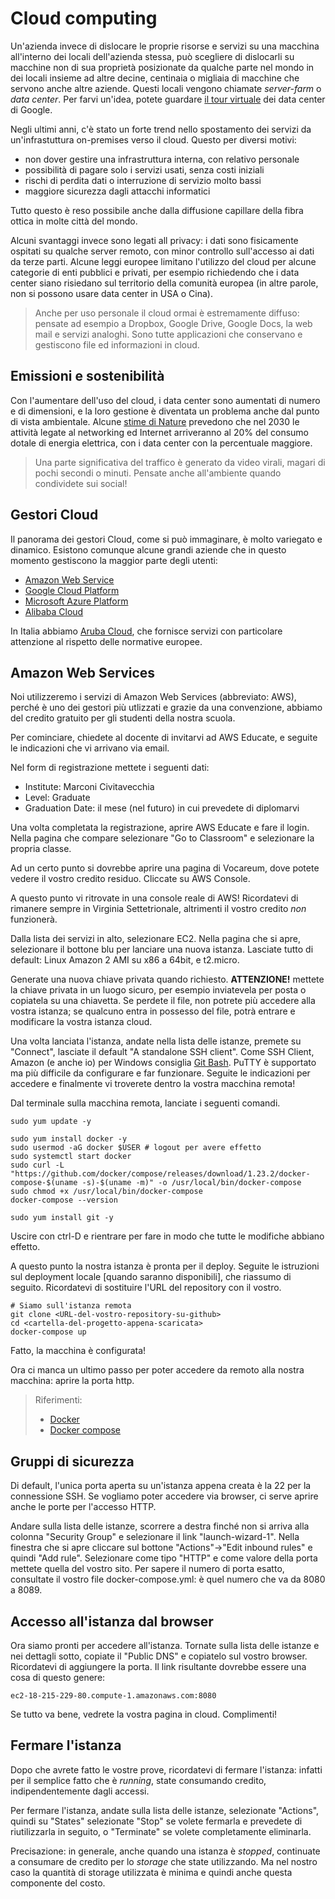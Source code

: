 # Cloud computing
Un'azienda invece di dislocare le proprie risorse e servizi su una macchina all'interno dei locali dell'azienda stessa, può scegliere di dislocarli su macchine non di sua proprietà posizionate da qualche parte nel mondo in dei locali insieme ad altre decine, centinaia o migliaia di macchine che servono anche altre aziende. Questi locali vengono chiamate _server-farm_ o _data center_. Per farvi un'idea, potete guardare [il tour virtuale](https://www.youtube.com/watch?v=XZmGGAbHqa0) dei data center di Google.

Negli ultimi anni, c'è stato un forte trend nello spostamento dei servizi da un'infrastuttura on-premises verso il cloud. Questo per diversi motivi:
- non dover gestire una infrastruttura interna, con relativo personale
- possibilità di pagare solo i servizi usati, senza costi iniziali
- rischi di perdita dati o interruzione di servizio molto bassi
- maggiore sicurezza dagli attacchi informatici

Tutto questo è reso possibile anche dalla diffusione capillare della fibra ottica in molte città del mondo.

Alcuni svantaggi invece sono legati all privacy: i dati sono fisicamente ospitati su qualche server remoto, con minor controllo sull'accesso ai dati da terze parti. Alcune leggi europee limitano l'utilizzo del cloud per alcune categorie di enti pubblici e privati, per esempio richiedendo che i data center siano risiedano sul territorio della comunità europea (in altre parole, non si possono usare data center in USA o Cina).

> Anche per uso personale il cloud ormai è estremamente diffuso: pensate ad esempio a Dropbox, Google Drive, Google Docs, la web mail e servizi analoghi. Sono tutte applicazioni che conservano e gestiscono file ed informazioni in cloud.

## Emissioni e sostenibilità
Con l'aumentare dell'uso del cloud, i data center sono aumentati di numero e di dimensioni, e la loro gestione è diventata un problema anche dal punto di vista ambientale. Alcune [stime di Nature](https://www.nature.com/articles/d41586-018-06610-y) prevedono che nel 2030 le attività legate al networking ed Internet arriveranno al 20% del consumo dotale di energia elettrica, con i data center con la percentuale maggiore.

> Una parte significativa del traffico è generato da video virali, magari di pochi secondi o minuti. Pensate anche all'ambiente quando condividete sui social!


## Gestori Cloud
Il panorama dei gestori Cloud, come si può immaginare, è molto variegato e dinamico. Esistono comunque alcune grandi aziende che in questo momento gestiscono la maggior parte degli utenti:
- [Amazon Web Service](http://aws.amazon.com/)
- [Google Cloud Platform](https://cloud.google.com/)
- [Microsoft Azure Platform](https://azure.microsoft.com/)
- [Alibaba Cloud](https://us.alibabacloud.com/)

In Italia abbiamo [Aruba Cloud](https://www.cloud.it/), che fornisce servizi con particolare attenzione al rispetto delle normative europee.

## Amazon Web Services
Noi utilizzeremo i servizi di Amazon Web Services (abbreviato: AWS), perché è uno dei gestori più utlizzati e grazie da una convenzione, abbiamo del credito gratuito per gli studenti della nostra scuola.

Per cominciare, chiedete al docente di invitarvi ad AWS Educate, e seguite le indicazioni che vi arrivano via email.

Nel form di registrazione mettete i seguenti dati:
- Institute: Marconi Civitavecchia
- Level: Graduate
- Graduation Date: il mese (nel futuro) in cui prevedete di diplomarvi

Una volta completata la registrazione, aprire AWS Educate e fare il login.
Nella pagina che compare selezionare "Go to Classroom" e selezionare la propria classe.

Ad un certo punto si dovrebbe aprire una pagina di Vocareum, dove potete vedere il vostro credito residuo. Cliccate su AWS Console.

A questo punto vi ritrovate in una console reale di AWS! Ricordatevi di rimanere sempre in Virginia Settetrionale, altrimenti il vostro credito _non_ funzionerà.

Dalla lista dei servizi in alto, selezionare EC2. Nella pagina che si apre, selezionare il bottone blu per lanciare una nuova istanza. Lasciate tutto di default: Linux Amazon 2 AMI su x86 a 64bit, e t2.micro.

Generate una nuova chiave privata quando richiesto. **ATTENZIONE!** mettete la chiave privata in un luogo sicuro, per esempio inviatevela per posta o copiatela su una chiavetta. Se perdete il file, non potrete più accedere alla vostra istanza; se qualcuno entra in possesso del file, potrà entrare e modificare la vostra istanza cloud.

Una volta lanciata l'istanza, andate nella lista delle istanze, premete su "Connect", lasciate il default "A standalone SSH client". Come SSH Client, Amazon (e anche io) per Windows consiglia [Git Bash](https://git-scm.com/downloads). PuTTY è supportato ma più difficile da configurare e far funzionare. Seguite le indicazioni per accedere e finalmente vi troverete dentro la vostra macchina remota!

Dal terminale sulla macchina remota, lanciate i seguenti comandi.
```
sudo yum update -y

sudo yum install docker -y
sudo usermod -aG docker $USER # logout per avere effetto
sudo systemctl start docker
sudo curl -L "https://github.com/docker/compose/releases/download/1.23.2/docker-compose-$(uname -s)-$(uname -m)" -o /usr/local/bin/docker-compose
sudo chmod +x /usr/local/bin/docker-compose
docker-compose --version

sudo yum install git -y
```
Uscire con ctrl-D e rientrare per fare in modo che tutte le modifiche abbiano effetto.

A questo punto la nostra istanza è pronta per il deploy. Seguite le istruzioni sul deployment locale [quando saranno disponibili], che riassumo di seguito. Ricordatevi di sostituire l'URL del repository con il vostro.
```
# Siamo sull'istanza remota
git clone <URL-del-vostro-repository-su-github>
cd <cartella-del-progetto-appena-scaricata>
docker-compose up
```
Fatto, la macchina è configurata!

Ora ci manca un ultimo passo per poter accedere da remoto alla nostra macchina: aprire la porta http.

>
> Riferimenti:
> - [Docker](https://hackernoon.com/running-docker-on-aws-ec2-83a14b780c56)
> - [Docker compose](https://docs.docker.com/compose/install/)

## Gruppi di sicurezza
Di default, l'unica porta aperta su un'istanza appena creata è la 22 per la connessione SSH. Se vogliamo poter accedere via browser, ci serve aprire anche le porte per l'accesso HTTP.

Andare sulla lista delle istanze, scorrere a destra finché non si arriva alla colonna "Security Group" e selezionare il link "launch-wizard-1". Nella finestra che si apre cliccare sul bottone "Actions"->"Edit inbound rules" e quindi "Add rule". Selezionare come tipo "HTTP" e come valore della porta mettete quella del vostro sito. Per sapere il numero di porta esatto, consultate il vostro file docker-compose.yml: è quel numero che va da 8080 a 8089.

## Accesso all'istanza dal browser
Ora siamo pronti per accedere all'istanza. Tornate sulla lista delle istanze e nei dettagli sotto, copiate il "Public DNS" e copiatelo sul vostro browser. Ricordatevi di aggiungere la porta. Il link risultante dovrebbe essere una cosa di questo genere:

```
ec2-18-215-229-80.compute-1.amazonaws.com:8080
```

Se tutto va bene, vedrete la vostra pagina in cloud. Complimenti!

## Fermare l'istanza
Dopo che avrete fatto le vostre prove, ricordatevi di fermare l'istanza: infatti per il semplice fatto che è _running_, state consumando credito, indipendentemente dagli accessi.

Per fermare l'istanza, andate sulla lista delle istanze, selezionate "Actions", quindi su "States" selezionate "Stop" se volete fermarla e prevedete di riutilizzarla in seguito, o "Terminate" se volete completamente eliminarla.

Precisazione: in generale, anche quando una istanza è _stopped_, continuate a consumare de credito per lo _storage_ che state utilizzando. Ma nel nostro caso la quantità di storage utilizzata è minima e quindi anche questa componente del costo.
